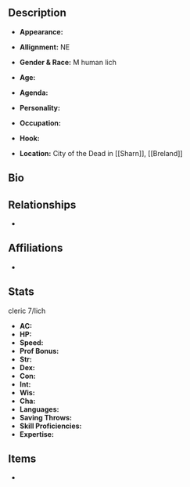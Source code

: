 ## Description
- **Appearance:** 

- **Allignment:** NE

- **Gender & Race:** M human lich

- **Age:** 

- **Agenda:** 

- **Personality:** 

- **Occupation:** 

- **Hook:** 

- **Location:** City of the Dead in [[Sharn]], [[Breland]]

## Bio


## Relationships
- 

## Affiliations
- 

## Stats
cleric 7/lich
- **AC:** 
- **HP:** 
- **Speed:** 
- **Prof Bonus:** 
- **Str:** 
- **Dex:** 
- **Con:** 
- **Int:** 
- **Wis:** 
- **Cha:** 
- **Languages:** 
- **Saving Throws:** 
- **Skill Proficiencies:** 
- **Expertise:** 


## Items
- 
